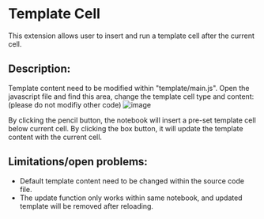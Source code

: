 Template Cell
=========
This extension allows user to insert and run a template cell after the current cell. 

## Description:
Template content need to be modified within "template/main.js". 
Open the javascript file and find this area, change the template cell type and content: (please do not modifiy other code)
![image](https://user-images.githubusercontent.com/67336024/115163763-e5642f80-a078-11eb-871a-14cb90ef1185.png)

By clicking the pencil button, the notebook will insert a pre-set template cell below current cell. 
By clicking the box button, it will update the template content with the current cell.

## Limitations/open problems: 
- Default template content need to be changed within the source code file. 
- The update function only works within same notebook, and updated template will be removed after reloading.

